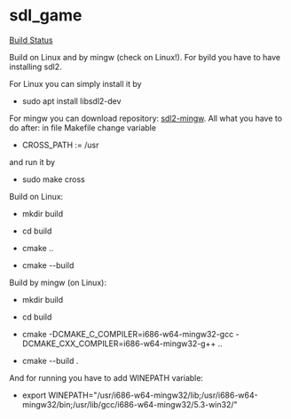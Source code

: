 # sdl_game

[Build Status](https://hub.docker.com/r/andrejlevkovitch/sdl_game/builds/)

Build on Linux and by mingw (check on Linux!).
For byild you have to have installing sdl2.

For Linux you can simply install it by

- sudo apt install libsdl2-dev

For mingw you can download repository:
[sdl2-mingw](https://github.com/tonymagro/sdl2-mingw). All what you have to
do after: in file Makefile change variable

- CROSS_PATH := /usr

and run it by

- sudo make cross


Build on Linux:

- mkdir build

- cd build

- cmake ..

- cmake --build


Build by mingw (on Linux):

- mkdir build

- cd build

- cmake -DCMAKE_C_COMPILER=i686-w64-mingw32-gcc -DCMAKE_CXX_COMPILER=i686-w64-mingw32-g++ ..

- cmake --build .

And for running you have to add WINEPATH variable:

- export WINEPATH="/usr/i686-w64-mingw32/lib;/usr/i686-w64-mingw32/bin;/usr/lib/gcc/i686-w64-mingw32/5.3-win32/"
